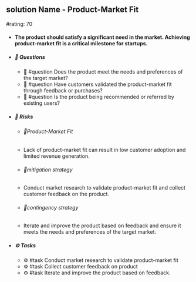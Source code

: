 ## solution Name - Product-Market Fit
#rating: 70
- #### The product should satisfy a significant need in the market. Achieving product-market fit is a critical milestone for startups.
- ##### 💭 Questions
  - 💭 #question Does the product meet the needs and preferences of the target market?
  - 💭 #question Have customers validated the product-market fit through feedback or purchases?
  - 💭 #question Is the product being recommended or referred by existing users?
- ##### 🚨 Risks

  - ###### 🚨Product-Market Fit
  - Lack of product-market fit can result in low customer adoption and limited revenue generation.
  - ###### 🚨mitigation strategy
  - Conduct market research to validate product-market fit and collect customer feedback on the product.
  - ###### 🚨contingency strategy
  - Iterate and improve the product based on feedback and ensure it meets the needs and preferences of the target market.
- ##### ⚙️ Tasks
  - ⚙️ #task Conduct market research to validate product-market fit
  - ⚙️ #task  Collect customer feedback on product
  - ⚙️ #task  Iterate and improve the product based on feedback.


